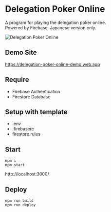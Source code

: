 # Delegation Poker Online

A program for playing the delegation poker online.  
Powered by Firebase. Japanese version only.

![Delegation Poker Online](https://user-images.githubusercontent.com/40527123/114299393-c6ecba00-9af5-11eb-8491-a9e4ced1c72b.png)

## Demo Site

https://delegation-poker-online-demo.web.app

## Require

- Firebase Authentication
- Firestore Database

## Setup with template

- .env
- .firebaserc
- firestore.rules

## Start

    npm i
    npm start

http://localhost:3000/

## Deploy

    npm run build
    npm run deploy
